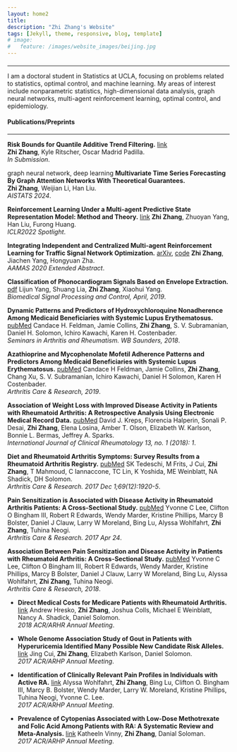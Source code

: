```yaml
---
layout: home2
title:
description: "Zhi Zhang's Website"
tags: [Jekyll, theme, responsive, blog, template]
# image:
#   feature: /images/website_images/beijing.jpg
---
```


#### 
---
I am a doctoral student in Statistics at UCLA, focusing on problems related to statistics, optimal control, and machine learning. My areas of interest include nonparametric statistics, high-dimensional data analysis, graph neural networks, multi-agent reinforcement learning, optimal control, and epidemiology.
 
#### Publications/Preprints

---


<b>Risk Bounds for Quantile Additive Trend Filtering.</b> [link](https://arxiv.org/pdf/2310.11711.pdf)  
<b>Zhi Zhang</b>, Kyle Ritscher, Oscar Madrid Padilla.  
*In Submission*. 

graph neural network, deep learning
<b>Multivariate Time Series Forecasting By Graph Attention Networks With Theoretical Guarantees.</b>  
<b>Zhi Zhang</b>, Weijian Li, Han Liu.  
*AISTATS 2024*.

<b>Reinforcement Learning Under a Multi-agent Predictive State Representation Model: Method and Theory.</b>  [link](https://openreview.net/forum?id=PLDOnFoVm4) 
<b>Zhi Zhang</b>, Zhuoyan Yang, Han Liu, Furong Huang.  
*ICLR2022 Spotlight*.

<b>Integrating Independent and Centralized Multi-agent Reinforcement Learning for Traffic Signal Network Optimization.</b>  [arXiv](https://arxiv.org/abs/1909.10651), [code](/downloads/code/multi-agents-trafficlights.zip)
<b>Zhi Zhang</b>, Jiachen Yang, Hongyuan Zha.  
*AAMAS 2020 Extended Abstract*. 

<b>Classification of Phonocardiogram Signals Based on Envelope Extraction.</b> [pdf](https://www.researchgate.net/profile/Lijun-Yang-15/publication/338116487_Classification_of_Phonocardiogram_Signals_Based_on_Envelope_Optimization_Model_and_Support_Vector_Machine/links/5e00517c92851c836493bfa9/Classification-of-Phonocardiogram-Signals-Based-on-Envelope-Optimization-Model-and-Support-Vector-Machine.pdf) 
Lijun Yang, Shuang Lia, <b>Zhi Zhang</b>, Xiaohui Yang.  
*Biomedical Signal Processing and Control, April, 2019*. 


<b>Dynamic Patterns and Predictors of Hydroxychloroquine Nonadherence Among Medicaid Beneficiaries with Systemic Lupus Erythematosus.</b> [pubMed](https://pubmed.ncbi.nlm.nih.gov/29458974/) 
Candace H. Feldman, Jamie Collins, <b>Zhi Zhang</b>, S. V. Subramanian, Daniel H. Solomon, Ichiro Kawachi, Karen H. Costenbader.  
*Seminars in Arthritis and Rheumatism. WB Saunders, 2018*. 

<b>Azathioprine and Mycophenolate Mofetil Adherence Patterns and Predictors Among Medicaid Beneficiaries with Systemic Lupus Erythematosus.</b> [pubMed](https://www.ncbi.nlm.nih.gov/pmc/articles/PMC6482109/) 
Candace H Feldman, Jamie Collins, <b>Zhi Zhang</b>, Chang Xu, S. V. Subramanian, Ichiro Kawachi, Daniel H Solomon, Karen H Costenbader.  
*Arthritis Care & Research, 2019*. 

<b>Association of Weight Loss with Improved Disease Activity in Patients with Rheumatoid Arthritis: A Retrospective Analysis Using Electronic Medical Record Data.</b>  [pubMed](https://www.ncbi.nlm.nih.gov/pmc/articles/PMC5875117/)
David J. Kreps, Florencia Halperin, Sonali P. Desai, <b>Zhi Zhang</b>, Elena Losina, Amber T. Olson, Elizabeth W. Karlson, Bonnie L. Bermas, Jeffrey A. Sparks.  
*International Journal of Clinical Rheumatology 13, no. 1 (2018): 1*. 

<b>Diet and Rheumatoid Arthritis Symptoms: Survey Results from a Rheumatoid Arthritis Registry.</b>  [pubMed](https://pubmed.ncbi.nlm.nih.gov/28217907/)
SK Tedeschi, M Frits, J Cui, <b>Zhi Zhang</b>, T Mahmoud, C Iannaccone, TC Lin, K Yoshida, ME Weinblatt, NA Shadick, DH Solomon.  
*Arthritis Care & Research. 2017 Dec 1;69(12):1920-5*. 

<b>Pain Sensitization is Associated with Disease Activity in Rheumatoid Arthritis Patients: A Cross-Sectional Study.</b> [pubMed](https://www.ncbi.nlm.nih.gov/pmc/articles/PMC5654691/) 
Yvonne C Lee, Clifton O Bingham III, Robert R Edwards, Wendy Marder, Kristine Phillips, Marcy B Bolster, Daniel J Clauw, Larry W Moreland, Bing Lu, Alyssa Wohlfahrt, <b>Zhi Zhang</b>, Tuhina Neogi.  
*Arthritis Care & Research. 2017 Apr 24*. 

<b>Association Between Pain Sensitization and Disease Activity in Patients with Rheumatoid Arthritis: A Cross-Sectional Study.</b> [pubMed](https://pubmed.ncbi.nlm.nih.gov/28437846/) 
Yvonne C Lee, Clifton O Bingham III, Robert R Edwards, Wendy Marder, Kristine Phillips, Marcy B Bolster, Daniel J Clauw, Larry W Moreland, Bing Lu, Alyssa Wohlfahrt, <b>Zhi Zhang</b>, Tuhina Neogi.  
*Arthritis Care & Research, 2018*. 

* <b>Direct Medical Costs for Medicare Patients with Rheumatoid Arthritis.</b> [link](https://acrabstracts.org/abstract/direct-medical-costs-for-medicare-patients-with-rheumatoid-arthritis/) 
Andrew Hresko, <b>Zhi Zhang</b>, Joshua Colls, Michael E Weinblatt, Nancy A. Shadick, Daniel Solomon.  
*2018 ACR/ARHR Annual Meeting*. 

* <b>Whole Genome Association Study of Gout in Patients with Hyperuricemia Identified Many Possible New Candidate Risk Alleles.</b> [link](https://acrabstracts.org/abstract/gwas-of-gout-in-patients-with-hyperuricemia-identified-many-possible-new-candidate-risk-alleles/) 
Jing Cui, <b>Zhi Zhang</b>, Elizabeth Karlson, Daniel Solomon.  
*2017 ACR/ARHP Annual Meeting*. 

* <b>Identification of Clinically Relevant Pain Profiles in Individuals with Active RA.</b>  [link](https://acrabstracts.org/abstract/identification-of-clinically-relevant-pain-profiles-in-individuals-with-active-ra/) 
Alyssa Wohlfahrt, <b>Zhi Zhang</b>, Bing Lu, Clifton O. Bingham III, Marcy B. Bolster, Wendy Marder, Larry W. Moreland, Kristine Phillips, Tuhina Neogi, Yvonne C. Lee.  
*2017 ACR/ARHP Annual Meeting*. 

* <b>Prevalence of Cytopenias Associated with Low-Dose Methotrexate and Folic Acid Among Patients with RA: A Systematic Review and Meta-Analysis.</b> [link](https://acrabstracts.org/abstract/hematologic-abnormalities-during-the-use-of-low-dose-methotrexate-for-rheumatoid-arthritis-a-systematic-review-and-meta-analysis/) 
Katheeln Vinny, <b>Zhi Zhang</b>, Danial Soloman.  
*2017 ACR/ARHP Annual Meeting*. 








